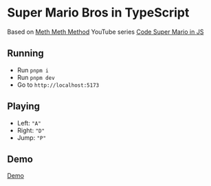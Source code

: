 # Super Mario Bros in TypeScript

Based on [Meth Meth Method](https://www.youtube.com/MethMethMethod) YouTube series [Code Super Mario in JS](https://www.youtube.com/playlist?list=PLS8HfBXv9ZWWe8zXrViYbIM2Hhylx8DZx)

## Running

- Run `pnpm i`
- Run `pnpm dev`
- Go to `http://localhost:5173`

## Playing

- Left: `"A"`
- Right: `"D"`
- Jump: `"P"`

## Demo
[Demo](https://<OWNER>.github.io/<REPOSITORY>/)
